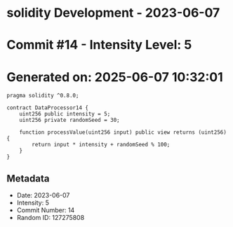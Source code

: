 ﻿# solidity Development - 2023-06-07
# Commit #14 - Intensity Level: 5
# Generated on: 2025-06-07 10:32:01
```solidity
pragma solidity ^0.8.0;

contract DataProcessor14 {
    uint256 public intensity = 5;
    uint256 private randomSeed = 30;

    function processValue(uint256 input) public view returns (uint256) {
        return input * intensity + randomSeed % 100;
    }
}
```
## Metadata
- Date: 2023-06-07
- Intensity: 5
- Commit Number: 14
- Random ID: 127275808
